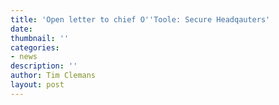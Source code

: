 ```yaml
---
title: 'Open letter to chief O''Toole: Secure Headqauters'
date: 
thumbnail: ''
categories:
- news
description: ''
author: Tim Clemans
layout: post
---
```

